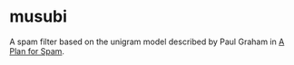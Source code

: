 # musubi
A spam filter based on the unigram model described by Paul Graham in [A Plan for Spam](https://paulgraham.com/spam.html).
